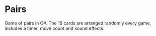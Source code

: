# Pairs
Game of pairs in C#. The 16 cards are arranged randomly every game, includes a timer, move count and sound effects.
